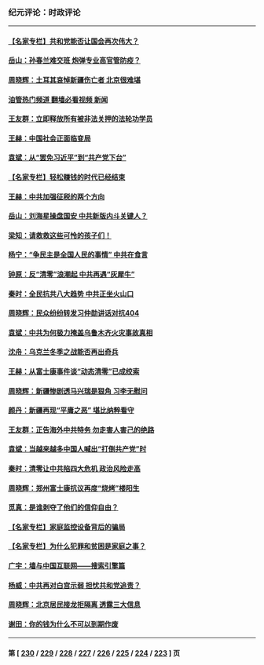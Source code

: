 ### 纪元评论：时政评论
---
#### [【名家专栏】共和党能否让国会再次伟大？](../../pages/nsc1025/n13875440.md?11300330) 
#### [岳山：孙春兰难交班 炮弹专业高官管防疫？](../../pages/nsc1025/n13875285.md?11300330) 
#### [周晓辉：土耳其哀悼新疆伤亡者 北京很难堪](../../pages/nsc1025/n13875320.md?11300330) 
#### [油管热门频道 翻墙必看视频 新闻](ok?11300330)
#### [王友群：立即释放所有被非法关押的法轮功学员](../../pages/nsc1025/n13874120.md?11300330) 
#### [王赫：中国社会正面临变局](../../pages/nsc1025/n13875105.md?11300330) 
#### [袁斌：从“罢免习近平”到“共产党下台”](../../pages/nsc1025/n13874829.md?11300330) 
#### [【名家专栏】轻松赚钱的时代已经结束](../../pages/nsc1025/n13872276.md?11300330) 
#### [王赫：中共加强征税的两个方向](../../pages/nsc1025/n13874805.md?11300330) 
#### [岳山：刘海星操盘国安 中共新版内斗关键人？](../../pages/nsc1025/n13874049.md?11300330) 
#### [梁知：请救救这些可怜的孩子们！](../../pages/nsc1025/n13874533.md?11300330) 
#### [杨宁：“争民主是全国人民的事情” 中共在食言](../../pages/nsc1025/n13874502.md?11300330) 
#### [钟原：反“清零”浪潮起 中共再遇“灰犀牛”](../../pages/nsc1025/n13874313.md?11300330) 
#### [秦时：全民抗共八大趋势 中共正坐火山口](../../pages/nsc1025/n13874244.md?11300330) 
#### [周晓辉：民众纷纷转发习仲勋讲话对抗404](../../pages/nsc1025/n13874155.md?11300330) 
#### [袁斌：中共为何极力掩盖乌鲁木齐火灾事故真相](../../pages/nsc1025/n13873970.md?11300330) 
#### [沈舟：乌克兰冬季之战能否再出奇兵](../../pages/nsc1025/n13873921.md?11300330) 
#### [王赫：从富士康事件谈“动态清零”已成绞索](../../pages/nsc1025/n13873854.md?11300330) 
#### [周晓辉：新疆惨剧透马兴瑞是狠角 习李无慰问](../../pages/nsc1025/n13873817.md?11300330) 
#### [颜丹：新疆再现“平庸之恶” 堪比纳粹看守](../../pages/nsc1025/n13873805.md?11300330) 
#### [王友群：正告海外中共特务 勿走害人害己的绝路](../../pages/nsc1025/n13873818.md?11300330) 
#### [袁斌：当越来越多中国人喊出“打倒共产党”时](../../pages/nsc1025/n13873487.md?11300330) 
#### [秦时：清零让中共陷四大危机 政治风险走高](../../pages/nsc1025/n13873305.md?11300330) 
#### [周晓辉：郑州富士康抗议再度“烧烤”楼阳生](../../pages/nsc1025/n13873226.md?11300330) 
#### [觅真：是谁剥夺了他们的信仰自由？](../../pages/nsc1025/n13873169.md?11300330) 
#### [【名家专栏】家庭监控设备背后的骗局](../../pages/nsc1025/n13873058.md?11300330) 
#### [【名家专栏】为什么犯罪和贫困是家庭之事？](../../pages/nsc1025/n13872999.md?11300330) 
#### [广宇：墙与中国互联网——搜索引擎篇](../../pages/nsc1025/n13872921.md?11300330) 
#### [杨威：中共再对白宫示弱 担忧共和党追责？](../../pages/nsc1025/n13872691.md?11300330) 
#### [周晓辉：北京居民接龙拒隔离 透露三大信息](../../pages/nsc1025/n13872521.md?11300330) 
#### [谢田：你的钱为什么不可以到期作废](../../pages/nsc1025/n13872436.md?11300330) 

---
#### 第 [ [230](./230.md?11300330) / [229](./229.md?11300330) / [228](./228.md?11300330) / [227](./227.md?11300330) / [226](./226.md?11300330) / [225](./225.md?11300330) / [224](./224.md?11300330) / [223](./223.md?11300330) ] 页
